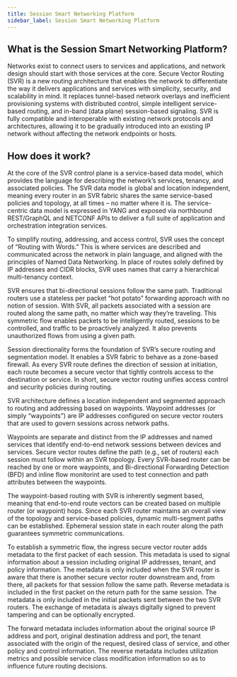 ```yaml
---
title: Session Smart Networking Platform
sidebar_label: Session Smart Networking Platform
---
```


## What is the Session Smart Networking Platform?

Networks exist to connect users to services and applications, and network design should start with those services at the core. Secure Vector Routing (SVR) is a new routing architecture that enables the network to differentiate the way it delivers applications and services with simplicity, security, and scalability in mind. It replaces tunnel-based network overlays and inefficient provisioning systems with distributed control, simple intelligent service-based routing, and in-band (data plane) session-based signaling. SVR is fully compatible and interoperable with existing network protocols and architectures, allowing it to be gradually introduced into an existing IP network without affecting the network endpoints or hosts.

## How does it work?

At the core of the SVR control plane is a service-based data model, which provides the language for describing the network’s services, tenancy, and associated policies. The SVR data model is global and location independent, meaning every router in an SVR fabric shares the same service-based policies and topology, at all times – no matter where it is. The service-centric data model is expressed in YANG and exposed via northbound REST/GraphQL and NETCONF APIs to deliver a full suite of application and orchestration integration services.

To simplify routing, addressing, and access control, SVR uses the concept of “Routing with Words.” This is where services are described and communicated across the network in plain language, and aligned with the principles of Named Data Networking. In place of routes solely defined by IP addresses and CIDR blocks, SVR uses names that carry a hierarchical multi-tenancy context.

SVR ensures that bi-directional sessions follow the same path. Traditional routers use a stateless per packet “hot potato” forwarding approach with no notion of session. With SVR, all packets associated with a session are routed along the same path, no matter which way they’re traveling. This symmetric flow enables packets to be intelligently routed, sessions to be controlled, and traffic to be proactively analyzed. It also prevents unauthorized flows from using a given path.

Session directionality forms the foundation of SVR’s secure routing and segmentation model. It enables a SVR fabric to behave as a zone-based firewall. As every SVR route defines the direction of session at initiation, each route becomes a secure vector that tightly controls access to the destination or service. In short, secure vector routing unifies access control and security policies during routing.

SVR architecture defines a location independent and segmented approach to routing and addressing based on waypoints. Waypoint addresses (or simply “waypoints”) are IP addresses configured on secure vector routers that are used to govern sessions across network paths.

Waypoints are separate and distinct from the IP addresses and named services that identify end-to-end network sessions between devices and services. Secure vector routes define the path (e.g., set of routers) each session must follow within an SVR topology. Every SVR-based router can be reached by one or more waypoints, and Bi-directional Forwarding Detection (BFD) and inline flow monitorint are used to test connection and path attributes between the waypoints.

The waypoint-based routing with SVR is inherently segment based, meaning that end-to-end route vectors can be created based on multiple router (or waypoint) hops. Since each SVR router maintains an overall view of the topology and service-based policies, dynamic multi-segment paths can be established. Ephemeral session state in each router along the path guarantees symmetric communications.

To establish a symmetric flow, the ingress secure vector router adds metadata to the first packet of each session. This metadata is used to signal information about a session including original IP addresses, tenant, and policy information. The metadata is only included when the SVR router is aware that there is another secure vector router downstream and, from there, all packets for that session follow the same path. Reverse metadata is included in the first packet on the return path for the same session. The metadata is only included in the initial packets sent between the two SVR routers. The exchange of metadata is always digitally signed to prevent tampering and can be optionally encrypted.

The forward metadata includes information about the original source IP address and port, original  destination address and port, the tenant associated with the origin of the request, desired class of service, and other policy and control information. The reverse metadata includes utilization metrics and possible service class modification information so as to influence future routing decisions.